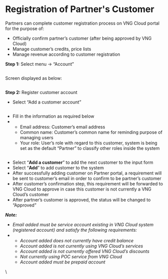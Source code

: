 # Registration of Partner's Customer

Partners can complete customer registration process on VNG Cloud portal for the purpose of:

* Officially confirm partner’s customer (after being approved by VNG Cloud)
* Manage customer’s credits, price lists
* Manage revenue according to customer registration

**Step 1:** Select menu -> “Account”

<figure><img src="https://docs.vngcloud.vn/download/attachments/59805260/image2023-7-12_10-52-41.png?version=1&#x26;modificationDate=1689133962000&#x26;api=v2" alt=""><figcaption></figcaption></figure>

Screen displayed as below:

<figure><img src="https://docs.vngcloud.vn/download/attachments/59805260/image2023-7-12_10-54-36.png?version=1&#x26;modificationDate=1689134077000&#x26;api=v2" alt=""><figcaption></figcaption></figure>

**Step 2:** Register customer account

* Select “Add a customer account”

<figure><img src="https://docs.vngcloud.vn/download/attachments/59805260/image2023-7-12_10-56-4.png?version=1&#x26;modificationDate=1689134165000&#x26;api=v2" alt=""><figcaption></figcaption></figure>

* Fill in the information as required below
*
  * Email address: Customer’s email address
  * Common name: Customer’s common name for reminding purpose of managing users
  * Your role: User’s role with regard to this customer, system is being set as the default “Partner” to classify other roles inside the system

<figure><img src="https://docs.vngcloud.vn/download/attachments/59805260/image2023-7-12_10-58-3.png?version=1&#x26;modificationDate=1689134283000&#x26;api=v2" alt=""><figcaption></figcaption></figure>

* Select “**Add a customer**” to add the next customer to the input form
* Select “**Add**” to add customer to the system
* After successfully adding customer on Partner portal, a requirement will be sent to customer’s email in order to confirm to be partner’s customer
* After customer’s confirmation step, this requirement will be forwarded to VNG Cloud to approve in case this customer is not currently a VNG Cloud’s customer
* After partner’s customer is approved, the status will be changed to “Approved”

_**Note:**_

* _Email added must be service account existing in VNG Cloud system (registered account) and satisfy the following requirements:_
*
  * _Account added does not currently have credit balance_
  * _Account added is not currently using VNG Cloud’s services_
  * _Account added is not currently offered VNG Cloud’s discounts_
  * _Not currently using POC service from VNG Cloud_
  * _Account added must be prepaid account_

\
